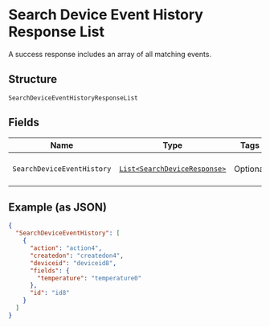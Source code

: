 
# Search Device Event History Response List

A success response includes an array of all matching events.

## Structure

`SearchDeviceEventHistoryResponseList`

## Fields

| Name | Type | Tags | Description | Getter | Setter |
|  --- | --- | --- | --- | --- | --- |
| `SearchDeviceEventHistory` | [`List<SearchDeviceResponse>`](../../doc/models/search-device-response.md) | Optional | **Constraints**: *Maximum Items*: `100` | List<SearchDeviceResponse> getSearchDeviceEventHistory() | setSearchDeviceEventHistory(List<SearchDeviceResponse> searchDeviceEventHistory) |

## Example (as JSON)

```json
{
  "SearchDeviceEventHistory": [
    {
      "action": "action4",
      "createdon": "createdon4",
      "deviceid": "deviceid8",
      "fields": {
        "temperature": "temperature0"
      },
      "id": "id8"
    }
  ]
}
```

